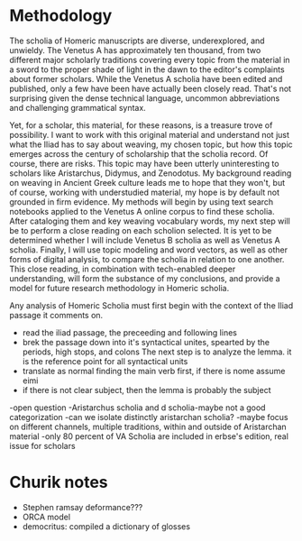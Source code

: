 # Methodology
The scholia of Homeric manuscripts are diverse, underexplored, and unwieldy. The Venetus A has approximately  ten thousand, from two different major scholarly traditions covering every topic from the material in a sword to the proper shade of light in the dawn to the editor's complaints about former scholars. While the Venetus A scholia have been edited and published, only a few have been have actually been closely read. That's not surprising given  the dense technical language, uncommon abbreviations and challenging grammatical syntax. 

Yet, for a scholar, this material, for these reasons, is a treasure trove of possibility. I want to work with this original material and understand not just what the Iliad has to say about weaving, my chosen topic, but how this topic emerges across the century of scholarship that the scholia record. Of course, there are risks. This topic may have been utterly uninteresting to scholars like Aristarchus, Didymus, and Zenodotus. My background reading on weaving in Ancient Greek culture leads me to hope that they won't, but of course, working with understudied material, my hope is by default not grounded in firm evidence. My methods will begin by using text search notebooks applied to the Venetus A online corpus to find these scholia. After cataloging them and key weaving vocabulary words, my next step will be to perform a close reading on each scholion selected. It is yet to be determined whether I will include Venetus B scholia as well as Venetus A scholia. Finally, I will use topic modeling and word vectors, as well as other forms of digital analysis, to compare the scholia in relation to one another. This close reading, in combination with tech-enabled deeper understanding, will form the substance of my conclusions, and provide a model for future research methodology in Homeric scholia.

Any analysis of Homeric Scholia must first begin with the context of the Iliad passage it comments on.
- read the iliad passage, the preceeding and following lines
- brek the passage down into it's syntactical unites, spearted by the periods, high stops, and colons
The next step is to analyze the lemma. it is the reference point for all syntactical units
- translate as normal finding the main verb first, if there is nome assume eimi
- if there is not clear subject, then the lemma is probably the subject

-open question
-Aristarchus scholia and d scholia-maybe not a good categorization
-can we isolate distinctly aristarchan scholia?
-maybe focus on different channels, multiple traditions, within and outside of Aristarchan material
-only 80 percent of VA Scholia are included in erbse's edition, real issue for scholars

# Churik notes
- Stephen ramsay deformance???
- ORCA model
- democritus: compiled a dictionary of glosses
